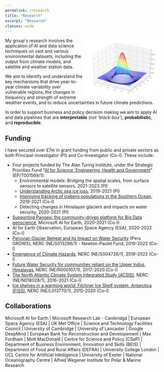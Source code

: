 ```yaml
---
permalink: /research
title: "Research"
excerpt: "Research"
classes: wide
---
```


<img align="right" width="50%" src="/images/2d_Gaussian.png">

My group's research involves the application of AI and data science techniques on vast and various environmental datasets, including the output from climate models, and satellite and weather station data. 

We aim to identify and understand the key mechanisms that drive year-to-year climate variability over vulnerable regions, the changes in frequency and strength of extreme weather events, and to reduce uncertainties in future climate predictions.

In order to support business and policy decision making we aim to apply AI and data pipelines that are **interpretable** (_not 'black-box'_), **probabilistic**, and **reproducible**.

## Funding
I have secured over £7m in grant funding from public and private sectors as both Principal-Investigator (PI) and Co-Investigator (Co-I). These include:

* Four projects funded by The Alan Turing Institute, under the Strategic Priorities Fund "[AI for Science, Engineering, Health and Government](https://gtr.ukri.org/projects?ref=EP%2FT001569%2F1#/tabOverview)" (EP/T001569/1):
    * Environmental models: Bridging the spatial scales, from surface sensors to satellite sensors, 2021-2023 (PI)
    * [Understanding Arctic sea ice loss](https://www.turing.ac.uk/research/research-projects/understanding-arctic-sea-ice-loss), 2019-2021 (PI)
    * [Improving tracking of iceberg populations in the Southern Ocean](https://www.turing.ac.uk/research/research-projects/improving-tracking-iceberg-populations-southern-ocean), 2019-2021 (Co-I)
    * Detecting changes in Himalayan glaciers and impacts on water security, 2020-2021 (PI)
* [Supporting Pangeo: the community-driven platform for Big Data geoscience](https://www.turing.ac.uk/research/research-projects/supporting-pangeo-community-driven-platform-big-data-geoscience), Microsoft AI for Earth, 2020-2021 (Co-I)
* AI for Earth Observation, European Space Agency (ESA), 2020-2022 (Co-I)
* [Peruvian Glacier Retreat and its Impact on Water Security](https://gtr.ukri.org/projects?ref=NE%2FS013296%2F1) (Peru GROWS), NERC (NE/S013296/1) - Newton-Paulet Fund, 2019-2022 (Co-I)
* [Emergence of Climate Hazards](https://gtr.ukri.org/projects?ref=NE%2FS004726%2F1), NERC (NE/S004726/1), 2019-2022 (Co-I)
* [Future Water Security for communities reliant on the Upper Indus, Himalayas](https://gtr.ukri.org/projects?ref=NE%2FR000107%2F1), NERC (NE/R000107/1), 2017-2020 (Co-I)
* [The North Atlantic Climate System Integrated Study (ACSIS)](https://gtr.ukri.org/projects?ref=NE%2FN018028%2F1), NERC (NE/N018028/1), 2016-2021 (Co-I)
* [Ice shelves in a warming world: Filchner Ice Shelf system, Antarctica (FISS)](https://gtr.ukri.org/projects?ref=NE%2FL013770%2F1), NERC (NE/L013770/1), 2015-2020 (Co-I)

## Collaborations
Microsoft AI for Earth | 
Microsoft Research Lab - Cambridge | 
European Space Agency (ESA) | 
UK Met Office | 
Science and Technology Facilities Council | 
University of Cambridge | 
University of Lancaster | 
Google DeepMind | 
European Bank for Reconstruction and Developement | 
Max Fordham | 
Mott MacDonald | 
Centre for Science and Policy (CSaP) | 
Department of Business Environment, Innovation and Skills (BEIS) | 
Department of Food and Rural Affairs (DEFRA) | 
University College London | UCL Centre for Artificial Intelligence |
University of Exeter | 
National Oceanography Centre | 
Alfred Wegener Institute for Polar & Marine Research
